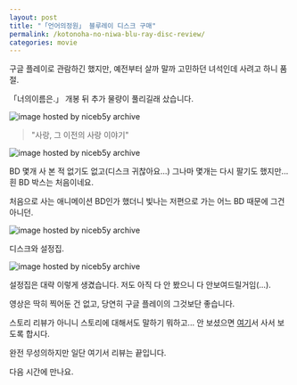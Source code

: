 ```yaml
---
layout: post
title: "「언어의정원」 블루레이 디스크 구매"
permalink: /kotonoha-no-niwa-blu-ray-disc-review/
categories: movie
---
```

구글 플레이로 관람하긴 했지만, 예전부터 살까 말까 고민하던 녀석인데 사려고 하니 품절.

「너의이름은.」 개봉 뒤 추가 물량이 풀리길래 샀습니다.

<img src="https://img.blog.niceb5y.net/S1MOM87LPl.jpg" alt="image hosted by niceb5y archive" class="w-full" data-action="zoom">

> "사랑, 그 이전의 사랑 이야기"

<img src="https://img.blog.niceb5y.net/SkbdfU7IDx.jpg" alt="image hosted by niceb5y archive" class="w-full" data-action="zoom">

BD 몇개 사 본 적 없기도 없고(디스크 귀찮아요...) 그나마 몇개는 다시 팔기도 했지만... 흰 BD 박스는 처음이네요.

처음으로 사는 애니메이션 BD인가 했더니 빛나는 저편으로 가는 어느 BD 때문에 그건 아니던.


<img src="https://img.blog.niceb5y.net/SyeuG8Q8Dl.jpg" alt="image hosted by niceb5y archive" class="w-full" data-action="zoom">

디스크와 설정집.

<img src="https://img.blog.niceb5y.net/SyuMUXIPg.jpg" alt="image hosted by niceb5y archive" class="w-full" data-action="zoom">

설정집은 대략 이렇게 생겼습니다. 저도 아직 다 안 봤으니 다 안보여드릴거임(...).

영상은 딱히 찍어둔 건 없고, 당연히 구글 플레이의 그것보단 좋습니다.

스토리 리뷰가 아니니 스토리에 대해서도 말하기 뭐하고... 안 보셨으면 [여기](https://play.google.com/store/movies/details/언어의_정원_자막판?id=6_NOAtb6y2A)서 사서 보도록 합시다.

완전 무성의하지만 일단 여기서 리뷰는 끝입니다.

다음 시간에 만나요.

